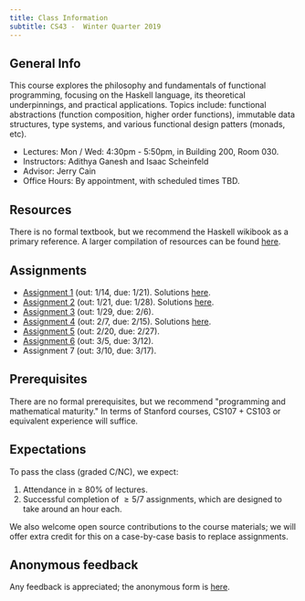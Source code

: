 ```yaml
---
title: Class Information
subtitle: CS43 -  Winter Quarter 2019
---
```


## General Info

This course explores the philosophy and fundamentals of functional programming, focusing on the Haskell language, its theoretical underpinnings, and practical
applications. Topics include: functional abstractions
(function composition, higher order functions), immutable data structures, type
systems, and various functional design patters (monads, etc). 

- Lectures: Mon / Wed: 4:30pm - 5:50pm, in Building 200, Room 030.
- Instructors: Adithya Ganesh and Isaac Scheinfeld
- Advisor: Jerry Cain
- Office Hours: By appointment, with scheduled times TBD.

## Resources

There is no formal textbook, but we recommend the Haskell wikibook as a primary reference.  A larger compilation of resources can be found [here](/resources.html).

## Assignments

- [Assignment 1](/assignments/assign1.html) (out: 1/14, due: 1/21). Solutions [here](/solutions/assign1.html).
- [Assignment 2](/assignments/assign2.html) (out: 1/21, due: 1/28). Solutions [here](/solutions/assign2.html).
- [Assignment 3](/assignments/assign3.html) (out: 1/29, due: 2/6).
- [Assignment 4](/assignments/assign4.html) (out: 2/7, due: 2/15). Solutions [here](/solutions/assign4.html).
- [Assignment 5](/assignments/assign5.html) (out: 2/20, due: 2/27).
- [Assignment 6](/assignments/assign6.html) (out: 3/5, due: 3/12).
- Assignment 7 (out: 3/10, due: 3/17).

## Prerequisites

There are no formal prerequisites, but we recommend "programming and mathematical maturity."  In terms of Stanford courses, CS107 + CS103 or equivalent experience will suffice.

## Expectations

To pass the class (graded C/NC), we expect:

1. Attendance in $\ge$ 80% of lectures.
2. Successful completion of $\ge 5/7$ assignments, which are designed to take around an hour each.

We also welcome open source contributions to the course materials; we will offer extra credit for this on a case-by-case basis to replace assignments. 

## Anonymous feedback

Any feedback is appreciated; the anonymous form is [here](https://goo.gl/forms/NX7aVMRIG072csX53).
